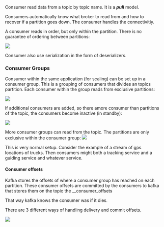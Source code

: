 Consumer read data from a topic by topic name. It is a ***pull*** model.

Consumers automatically know what broker to read from and how to recover if a partition goes down. The consumer handles the connectivitiy.

A consumer reads in order, but only within the partition. There is no guarantee of ordering between partitions:

![](Pasted%20image%2020240624221945.png)

Consumer also use serialization in the form of deserializers.

### Consumer Groups

Consumer within the same application (for scaling) can be set up in a consumer group. This is a grouping of consumers that divides an topics partition.
Each consumer within the group reads from exclusive partitions:

![](Pasted%20image%2020240624222540.png)

If additional consumers are added, so there amore consumer than partitions of the topic, the consumers become inactive (in standby):

![](Pasted%20image%2020240624222701.png)


More consumer groups can read from the topic. The partitions are only exclusive within the consumer group:
![](Pasted%20image%2020240624222839.png)


This is very normal setup. Consider the example of a stream of gps locations of trucks. Then consumers might both a tracking service and a guiding service and whatever service.

#### Consumer offsets

Kafka stores the offsets of where a consumer group has reached on each partition.
These consumer offsets are committed by the consumers to kafka that stores them on the topic the __consumer_offsets

That way kafka knows the consumer was if it dies.

There are 3 different ways of handling delivery and commit offsets. 

![](Pasted%20image%2020240624224237.png)

